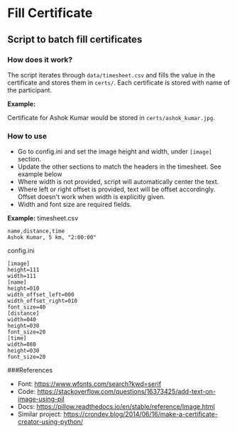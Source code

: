 # Fill Certificate

## Script to batch fill certificates

### How does it work?
The script iterates through `data/timesheet.csv` and fills the value in the certificate and stores them in `certs/`. 
Each certificate is stored with name of the participant.

__Example:__

Certificate for Ashok Kumar would be stored in `certs/ashok_kumar.jpg`.

### How to use
* Go to config.ini and set the image height and width, under `[image]` section.
* Update the other sections to match the headers in the timesheet. See example below
* Where width is not provided, script will automatically center the text.
* Where left or right offset is provided, text will be offset accordingly. Offset doesn't work when width is explicitly given.
* Width and font size are required fields.

__Example:__
timesheet.csv
```
name,distance,time
Ashok Kumar, 5 km, "2:00:00"
```
config.ini
```
[image]
height=111
width=111
[name]
height=010
width_offset_left=000
width_offset_right=010
font_size=40
[distance]
width=040
height=030
font_size=20
[time]
width=080
height=030
font_size=20
```

###References
* Font: https://www.wfonts.com/search?kwd=serif
* Code: https://stackoverflow.com/questions/16373425/add-text-on-image-using-pil
* Docs: https://pillow.readthedocs.io/en/stable/reference/Image.html
* Similar project: https://crondev.blog/2014/06/16/make-a-certificate-creator-using-python/
